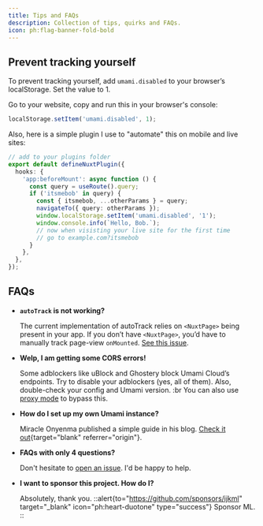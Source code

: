 ```yaml
---
title: Tips and FAQs
description: Collection of tips, quirks and FAQs.
icon: ph:flag-banner-fold-bold
---
```


## Prevent tracking yourself

To prevent tracking yourself, add `umami.disabled` to your browser’s
localStorage. Set the value to 1.

Go to your website, copy and run this in your browser's console:

```js
localStorage.setItem('umami.disabled', 1);
```

Also, here is a simple plugin I use to "automate" this on mobile and live sites:

```ts [itsmebob.client.ts]
// add to your plugins folder
export default defineNuxtPlugin({
  hooks: {
    'app:beforeMount': async function () {
      const query = useRoute().query;
      if ('itsmebob' in query) {
        const { itsmebob, ...otherParams } = query;
        navigateTo({ query: otherParams });
        window.localStorage.setItem('umami.disabled', '1');
        window.console.info(`Hello, Bob.`);
        // now when visisting your live site for the first time
        // go to example.com?itsmebob
      }
    },
  },
});
```

## FAQs

- **`autoTrack` is not working?**

  The current implementation of autoTrack relies on `<NuxtPage>` being
  present in your app. If you don’t have `<NuxtPage>`, you’d have to
  manually track page-view `onMounted`. [See this issue](https://github.com/ijkml/nuxt-umami/issues/102#issuecomment-2112482840).

- **Welp, I am getting some CORS errors!**

  Some adblockers like uBlock and Ghostery block Umami Cloud’s endpoints.
  Try to disable your adblockers (yes, all of them). Also, double-check
  your config and Umami version. :br You can also use [proxy mode](/api/configuration#proxy-mode) to bypass this.

- **How do I set up my own Umami instance?**

  Miracle Onyenma published a simple guide in his blog. [Check it out](https://miracleio.me/blog/set-up-analytics-for-your-nuxt-3-app-with-umami){target="blank" referrer="origin"}.

- **FAQs with only 4 questions?**

  Don't hesitate to [open an issue](https://github.com/ijkml/nuxt-umami/issues). I'd be happy to help.

- **I want to sponsor this project. How do I?**

  Absolutely, thank you.
  ::alert{to="https://github.com/sponsors/ijkml" target="_blank" icon="ph:heart-duotone" type="success"}
  Sponsor ML.
  ::

